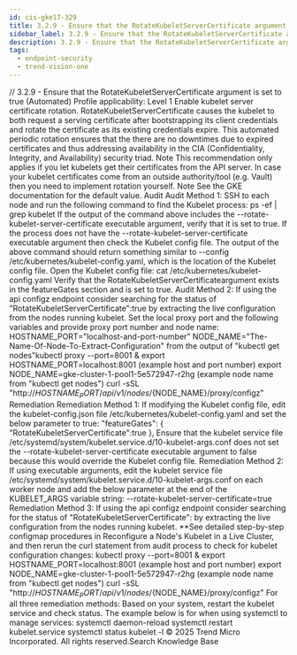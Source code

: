 ```yaml
---
id: cis-gke17-329
title: 3.2.9 - Ensure that the RotateKubeletServerCertificate argument is set to true (Automated)
sidebar_label: 3.2.9 - Ensure that the RotateKubeletServerCertificate argument is set to true (Automated)
description: 3.2.9 - Ensure that the RotateKubeletServerCertificate argument is set to true (Automated)
tags:
  - endpoint-security
  - trend-vision-one
---
```


/*<![CDATA[*/ $('#title').html($('meta[name=map-description]').attr('content')); /*]]>*/ 3.2.9 - Ensure that the RotateKubeletServerCertificate argument is set to true (Automated) Profile applicability: Level 1 Enable kubelet server certificate rotation. RotateKubeletServerCertificate causes the kubelet to both request a serving certificate after bootstrapping its client credentials and rotate the certificate as its existing credentials expire. This automated periodic rotation ensures that the there are no downtimes due to expired certificates and thus addressing availability in the CIA (Confidentiality, Integrity, and Availability) security triad. Note This recommendation only applies if you let kubelets get their certificates from the API server. In case your kubelet certificates come from an outside authority/tool (e.g. Vault) then you need to implement rotation yourself. Note See the GKE documentation for the default value. Audit Audit Method 1: SSH to each node and run the following command to find the Kubelet process: ps -ef | grep kubelet If the output of the command above includes the --rotate-kubelet-server-certificate executable argument, verify that it is set to true. If the process does not have the --rotate-kubelet-server-certificate executable argument then check the Kubelet config file. The output of the above command should return something similar to --config /etc/kubernetes/kubelet-config.yaml, which is the location of the Kubelet config file. Open the Kubelet config file: cat /etc/kubernetes/kubelet-config.yaml Verify that the RotateKubeletServerCertificateargument exists in the featureGates section and is set to true. Audit Method 2: If using the api configz endpoint consider searching for the status of "RotateKubeletServerCertificate":true by extracting the live configuration from the nodes running kubelet. Set the local proxy port and the following variables and provide proxy port number and node name: HOSTNAME_PORT="localhost-and-port-number" NODE_NAME="The-Name-Of-Node-To-Extract-Configuration" from the output of "kubectl get nodes"kubectl proxy --port=8001 & export HOSTNAME_PORT=localhost:8001 (example host and port number) export NODE_NAME=gke-cluster-1-pool1-5e572947-r2hg (example node name from "kubectl get nodes") curl -sSL "http://${HOSTNAME_PORT}/api/v1/nodes/${NODE_NAME}/proxy/configz" Remediation Remediation Method 1: If modifying the Kubelet config file, edit the kubelet-config.json file /etc/kubernetes/kubelet-config.yaml and set the below parameter to true: "featureGates": { "RotateKubeletServerCertificate":true }, Ensure that the kubelet service file /etc/systemd/system/kubelet.service.d/10-kubelet-args.conf does not set the --rotate-kubelet-server-certificate executable argument to false because this would override the Kubelet config file. Remediation Method 2: If using executable arguments, edit the kubelet service file /etc/systemd/system/kubelet.service.d/10-kubelet-args.conf on each worker node and add the below parameter at the end of the KUBELET_ARGS variable string: --rotate-kubelet-server-certificate=true Remediation Method 3: If using the api configz endpoint consider searching for the status of "RotateKubeletServerCertificate": by extracting the live configuration from the nodes running kubelet. **See detailed step-by-step configmap procedures in Reconfigure a Node's Kubelet in a Live Cluster, and then rerun the curl statement from audit process to check for kubelet configuration changes: kubectl proxy --port=8001 & export HOSTNAME_PORT=localhost:8001 (example host and port number) export NODE_NAME=gke-cluster-1-pool1-5e572947-r2hg (example node name from "kubectl get nodes") curl -sSL "http://${HOSTNAME_PORT}/api/v1/nodes/${NODE_NAME}/proxy/configz" For all three remediation methods: Based on your system, restart the kubelet service and check status. The example below is for when using systemctl to manage services: systemctl daemon-reload systemctl restart kubelet.service systemctl status kubelet -l © 2025 Trend Micro Incorporated. All rights reserved.Search Knowledge Base